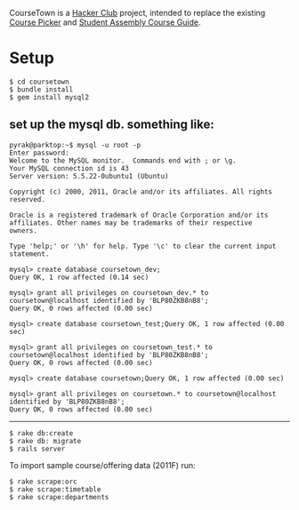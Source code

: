 CourseTown is a [Hacker Club](http://hacktown.cs.dartmouth.edu) project, intended to replace the existing [Course Picker](http://hacktown.cs.dartmouth.edu/nose/) and [Student Assembly Course Guide](http://hacktown.cs.dartmouth.edu/gudru/). 

# Setup

```
$ cd coursetown
$ bundle install
$ gem install mysql2
```
set up the mysql db. something like:
-----------
```
pyrak@parktop:~$ mysql -u root -p
Enter password: 
Welcome to the MySQL monitor.  Commands end with ; or \g.
Your MySQL connection id is 43
Server version: 5.5.22-0ubuntu1 (Ubuntu)

Copyright (c) 2000, 2011, Oracle and/or its affiliates. All rights reserved.

Oracle is a registered trademark of Oracle Corporation and/or its
affiliates. Other names may be trademarks of their respective
owners.

Type 'help;' or '\h' for help. Type '\c' to clear the current input statement.

mysql> create database coursetown_dev;
Query OK, 1 row affected (0.14 sec)

mysql> grant all privileges on coursetown_dev.* to coursetown@localhost identified by 'BLP80ZKB8nB8';
Query OK, 0 rows affected (0.00 sec)

mysql> create database coursetown_test;Query OK, 1 row affected (0.00 sec)

mysql> grant all privileges on coursetown_test.* to coursetown@localhost identified by 'BLP80ZKB8nB8';
Query OK, 0 rows affected (0.00 sec)

mysql> create database coursetown;Query OK, 1 row affected (0.00 sec)

mysql> grant all privileges on coursetown.* to coursetown@localhost identified by 'BLP80ZKB8nB8';
Query OK, 0 rows affected (0.00 sec)
```

-----------
```
$ rake db:create
$ rake db: migrate
$ rails server
```


To import sample course/offering data (2011F) run:

```
$ rake scrape:orc
$ rake scrape:timetable
$ rake scrape:departments
```
